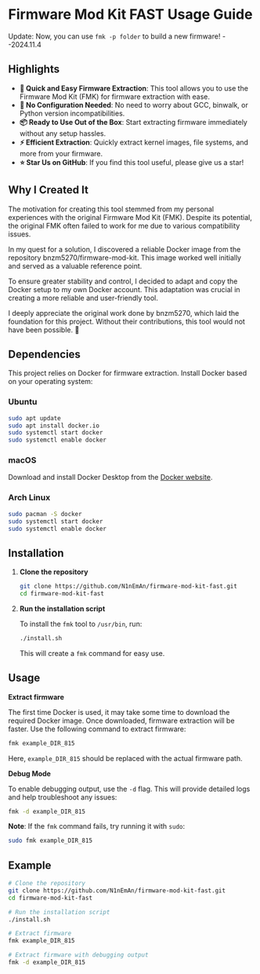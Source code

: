 # Firmware Mod Kit FAST Usage Guide

Update: Now, you can use `fmk -p folder` to build a new firmware! --2024.11.4

## Highlights

- **🚀 Quick and Easy Firmware Extraction**: This tool allows you to use the Firmware Mod Kit (FMK) for firmware extraction with ease.
- **🔧 No Configuration Needed**: No need to worry about GCC, binwalk, or Python version incompatibilities.
- **📦 Ready to Use Out of the Box**: Start extracting firmware immediately without any setup hassles.
- **⚡ Efficient Extraction**: Quickly extract kernel images, file systems, and more from your firmware.
- **⭐ Star Us on GitHub**: If you find this tool useful, please give us a star!

## Why I Created It

The motivation for creating this tool stemmed from my personal experiences with the original Firmware Mod Kit (FMK). Despite its potential, the original FMK often failed to work for me due to various compatibility issues.

In my quest for a solution, I discovered a reliable Docker image from the repository bnzm5270/firmware-mod-kit. This image worked well initially and served as a valuable reference point.

To ensure greater stability and control, I decided to adapt and copy the Docker setup to my own Docker account. This adaptation was crucial in creating a more reliable and user-friendly tool.

I deeply appreciate the original work done by bnzm5270, which laid the foundation for this project. Without their contributions, this tool would not have been possible. 🙏

## Dependencies

This project relies on Docker for firmware extraction. Install Docker based on your operating system:

### Ubuntu

```bash
sudo apt update
sudo apt install docker.io
sudo systemctl start docker
sudo systemctl enable docker
```

### macOS

Download and install Docker Desktop from the [Docker website](https://www.docker.com/products/docker-desktop).

### Arch Linux

```bash
sudo pacman -S docker
sudo systemctl start docker
sudo systemctl enable docker
```

## Installation

1. **Clone the repository**

    ```bash
    git clone https://github.com/N1nEmAn/firmware-mod-kit-fast.git
    cd firmware-mod-kit-fast
    ```

2. **Run the installation script**

    To install the `fmk` tool to `/usr/bin`, run:

    ```bash
    ./install.sh
    ```

    This will create a `fmk` command for easy use.

## Usage

**Extract firmware**

The first time Docker is used, it may take some time to download the required Docker image. Once downloaded, firmware extraction will be faster. Use the following command to extract firmware:

```bash
fmk example_DIR_815
```

Here, `example_DIR_815` should be replaced with the actual firmware path.

**Debug Mode**

To enable debugging output, use the `-d` flag. This will provide detailed logs and help troubleshoot any issues:

```bash
fmk -d example_DIR_815
```

**Note**: If the `fmk` command fails, try running it with `sudo`:

```bash
sudo fmk example_DIR_815
```

## Example

```bash
# Clone the repository
git clone https://github.com/N1nEmAn/firmware-mod-kit-fast.git
cd firmware-mod-kit-fast

# Run the installation script
./install.sh

# Extract firmware
fmk example_DIR_815

# Extract firmware with debugging output
fmk -d example_DIR_815
```
